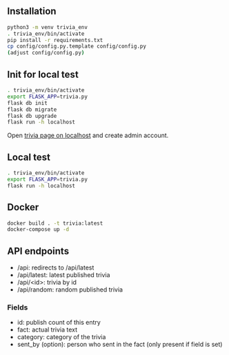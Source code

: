 ## Installation

```bash
python3 -m venv trivia_env
. trivia_env/bin/activate
pip install -r requirements.txt
cp config/config.py.template config/config.py
(adjust config/config.py)
```

## Init for local test

```bash
. trivia_env/bin/activate
export FLASK_APP=trivia.py
flask db init
flask db migrate
flask db upgrade
flask run -h localhost
```
Open [trivia page on localhost](http://127.0.0.1:5000/\_\_install\_\_) and create admin account.

## Local test

```bash
. trivia_env/bin/activate
export FLASK_APP=trivia.py
flask run -h localhost
```

## Docker

```bash
docker build . -t trivia:latest
docker-compose up -d
```

## API endpoints

+ /api: redirects to /api/latest
+ /api/latest: latest published trivia
+ /api/\<id\>: trivia by id
+ /api/random: random published trivia

### Fields
* id: publish count of this entry
* fact: actual trivia text
* category: category of the trivia
* sent_by (option): person who sent in the fact (only present if field is set)
